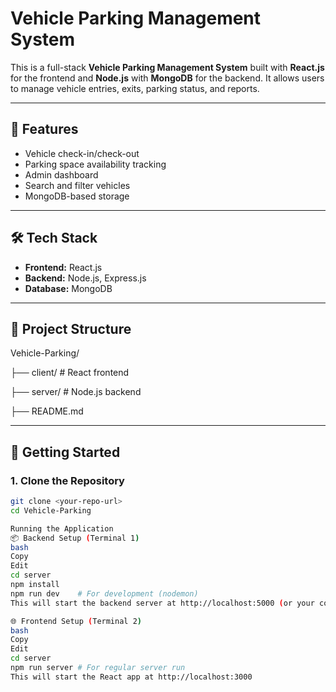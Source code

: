 # Vehicle Parking Management System

This is a full-stack **Vehicle Parking Management System** built with **React.js** for the frontend and **Node.js** with **MongoDB** for the backend. It allows users to manage vehicle entries, exits, parking status, and reports.

---

## 🔧 Features

- Vehicle check-in/check-out
- Parking space availability tracking
- Admin dashboard
- Search and filter vehicles
- MongoDB-based storage

---

## 🛠 Tech Stack

- **Frontend:** React.js
- **Backend:** Node.js, Express.js
- **Database:** MongoDB

---

## 📁 Project Structure

Vehicle-Parking/

├── client/ # React frontend

├── server/ # Node.js backend

├── README.md


---

## 🚀 Getting Started

### 1. Clone the Repository

```bash
git clone <your-repo-url>
cd Vehicle-Parking

Running the Application
📦 Backend Setup (Terminal 1)
bash
Copy
Edit
cd server
npm install
npm run dev    # For development (nodemon)
This will start the backend server at http://localhost:5000 (or your configured port)

🌐 Frontend Setup (Terminal 2)
bash
Copy
Edit
cd server
npm run server # For regular server run
This will start the React app at http://localhost:3000



